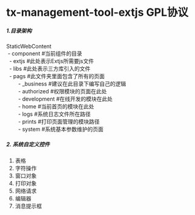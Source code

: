 # tx-management-tool-extjs GPL协议
##### 1.目录架构
StaticWebContent</br>
  - component #当前组件的目录</br>
  &nbsp;&nbsp;- extjs #此处表示Extjs所需要js文件</br>
  &nbsp;&nbsp;- libs  #此处表示三方库引入的文件</br>
  &nbsp;&nbsp;- pags  #此文件夹里面包含了所有的页面</br>
  &nbsp;&nbsp;&nbsp;&nbsp;&nbsp;&nbsp;&nbsp;&nbsp;- _business  #建议在此目录下编写自己的逻辑</br>
  &nbsp;&nbsp;&nbsp;&nbsp;&nbsp;&nbsp;&nbsp;&nbsp;- authorized #权限模块的页面在此处</br>
  &nbsp;&nbsp;&nbsp;&nbsp;&nbsp;&nbsp;&nbsp;&nbsp;- development #在线开发的模块在此处</br>
  &nbsp;&nbsp;&nbsp;&nbsp;&nbsp;&nbsp;&nbsp;&nbsp;- home #当前首页的模块在此处</br>
  &nbsp;&nbsp;&nbsp;&nbsp;&nbsp;&nbsp;&nbsp;&nbsp;- logs #系统日志文件所在路径</br>
  &nbsp;&nbsp;&nbsp;&nbsp;&nbsp;&nbsp;&nbsp;&nbsp;- prints #打印页面管理的模块路径</br>
  &nbsp;&nbsp;&nbsp;&nbsp;&nbsp;&nbsp;&nbsp;&nbsp;- system #系统基本参数维护的页面</br>

##### 2. 系统自定义控件
1. 表格
2. 字符操作
3. 窗口对象
4. 打印对象
5. 网络请求
6. 编辑器
7. 消息提示框
